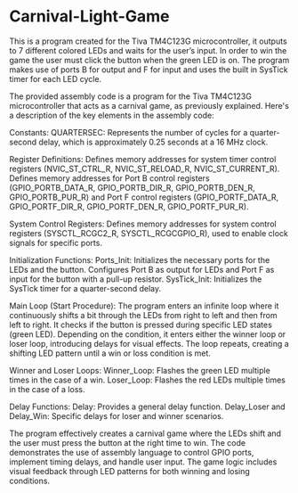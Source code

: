 # Carnival-Light-Game
This is a program created for the Tiva TM4C123G microcontroller, it outputs to 7 different colored  LEDs and waits for the user’s input. In order to win the game the user must click the button when the green LED is on. The program makes use of ports B for output and F for input and uses the built in SysTick timer for each LED cycle.

The provided assembly code is a program for the Tiva TM4C123G microcontroller that acts as a carnival game, as previously explained. Here's a description of the key elements in the assembly code:

Constants:
QUARTERSEC: Represents the number of cycles for a quarter-second delay, which is approximately 0.25 seconds at a 16 MHz clock.

Register Definitions:
Defines memory addresses for system timer control registers (NVIC_ST_CTRL_R, NVIC_ST_RELOAD_R, NVIC_ST_CURRENT_R).
Defines memory addresses for Port B control registers (GPIO_PORTB_DATA_R, GPIO_PORTB_DIR_R, GPIO_PORTB_DEN_R, GPIO_PORTB_PUR_R) and Port F control registers (GPIO_PORTF_DATA_R, GPIO_PORTF_DIR_R, GPIO_PORTF_DEN_R, GPIO_PORTF_PUR_R).

System Control Registers:
Defines memory addresses for system control registers (SYSCTL_RCGC2_R, SYSCTL_RCGCGPIO_R), used to enable clock signals for specific ports.

Initialization Functions:
Ports_Init: Initializes the necessary ports for the LEDs and the button. Configures Port B as output for LEDs and Port F as input for the button with a pull-up resistor.
SysTick_Init: Initializes the SysTick timer for a quarter-second delay.

Main Loop (Start Procedure):
The program enters an infinite loop where it continuously shifts a bit through the LEDs from right to left and then from left to right.
It checks if the button is pressed during specific LED states (green LED). Depending on the condition, it enters either the winner loop or loser loop, introducing delays for visual effects.
The loop repeats, creating a shifting LED pattern until a win or loss condition is met.

Winner and Loser Loops:
Winner_Loop: Flashes the green LED multiple times in the case of a win.
Loser_Loop: Flashes the red LEDs multiple times in the case of a loss.

Delay Functions:
Delay: Provides a general delay function.
Delay_Loser and Delay_Win: Specific delays for loser and winner scenarios.

The program effectively creates a carnival game where the LEDs shift and the user must press the button at the right time to win. The code demonstrates the use of assembly language to control GPIO ports, implement timing delays, and handle user input. The game logic includes visual feedback through LED patterns for both winning and losing conditions.
